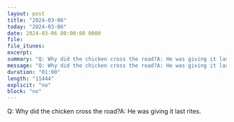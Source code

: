 ```yaml
---
layout: post
title: "2024-03-06"
today: "2024-03-06"
date: 2024-03-06 00:00:00 0000
file:
file_itunes:
excerpt:
summary: "Q: Why did the chicken cross the road?A: He was giving it last rites."
message: "Q: Why did the chicken cross the road?A: He was giving it last rites."
duration: "01:00"
length: "11444"
explicit: "no"
block: "no"
---
```

Q: Why did the chicken cross the road?A: He was giving it last rites.

